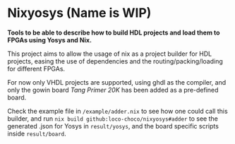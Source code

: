 # Nixyosys (Name is WIP)
**Tools to be able to describe how to build HDL projects and load them to FPGAs using Yosys and Nix.**

This project aims to allow the usage of nix as a project builder for HDL projects, easing the use of dependencies and the routing/packing/loading for different FPGAs.

For now only VHDL projects are supported, using ghdl as the compiler, and only the gowin board _Tang Primer 20K_ has been added as a pre-defined board.

Check the example file in `/example/adder.nix` to see how one could call this builder, and run `nix build github:loco-choco/nixyosys#adder` to see the generated .json for Yosys in `result/yosys`, and the board specific scripts inside `result/board`.
